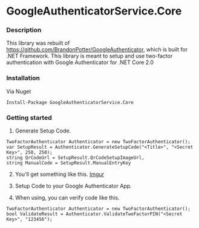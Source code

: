 # GoogleAuthenticatorService.Core

### Description
This library was rebuilt of https://github.com/BrandonPotter/GoogleAuthenticator, which is built for .NET Framework. This library is meant to setup and use two-factor authentication with Google Authenticator for .NET Core 2.0

### Installation
Via Nuget
```
Install-Package GoogleAuthenticatorService.Core
```

### Getting started
1. Generate Setup Code.
```
TwoFactorAuthenticator Authenticator = new TwoFactorAuthenticator();
var SetupResult = Authenticator.GenerateSetupCode("<Title>", "<Secret Key>", 250, 250);
string QrCodeUrl = SetupResult.QrCodeSetupImageUrl,
string ManualCode = SetupResult.ManualEntryKey
```

2. You'll get something like this.
[Imgur](https://i.imgur.com/Klhgvn2.png)

3. Setup Code to your Google Authenticator App.

4. When using, you can verify code like this.
```
TwoFactorAuthenticator Authenticator = new TwoFactorAuthenticator();
bool ValidateResult = Authenticator.ValidateTwoFactorPIN("<Secret Key>", "123456");
```
